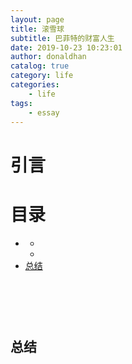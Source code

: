 ```yaml
---
layout: page
title: 滚雪球
subtitle: 巴菲特的财富人生
date: 2019-10-23 10:23:01
author: donaldhan
catalog: true
category: life
categories:
    - life
tags:
    - essay
---
```


# 引言



# 目录
* [](#)
    * [](#)
    * [](#)
* [总结](#总结)

##



```java
```


###

```java
```


###

```java
```


## 总结
